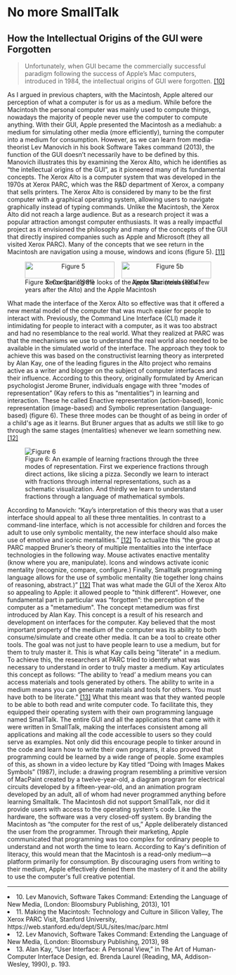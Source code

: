 # No more SmallTalk

## How the Intellectual Origins of the GUI were Forgotten

> Unfortunately, when GUI became the commercially successful paradigm following the success of Apple’s Mac computers, introduced in 1984, the intellectual origins of GUI were forgotten. [[10]](#cite-10)

As I argued in previous chapters, with the Macintosh, Apple altered our perception of what a computer is for us as a medium. While before the Macintosh the personal computer was mainly used to compute things, nowadays the majority of people never use the computer to compute anything. With their GUI, Apple presented the Macintosh as a mediahub: a medium for simulating other media (more efficiently), turning the computer into a medium for consumption. However, as we can learn from media-theorist Lev Manovich in his book Software Takes command (2013), the function of the GUI doesn’t necessarily have to be defined by this. Manovich illustrates this by examining the Xerox Alto, which he identifies as “the intellectual origins of the GUI”, as it pioneered many of its fundamental concepts.
The Xerox Alto is a computer system that was developed in the 1970s at Xerox PARC, which was the R&D department of Xerox, a company that sells printers. The Xerox Alto is considered by many to be the first computer with a graphical operating system, allowing users to navigate graphically instead of typing commands. Unlike the Macintosh, the Xerox Alto did not reach a large audience. But as a research project it was a popular attraction amongst computer enthusiasts. It was a really impactful project as it envisioned the philosophy and many of the concepts of the GUI that directly inspired companies such as Apple and Microsoft (they all visited Xerox PARC). Many of the concepts that we see return in the Macintosh are navigation using a mouse, windows and icons (figure 5). [[11]](#cite-11)

<figure>
<div style="display:grid; grid-template-columns: 1fr 1fr; gap:1rem; text-align:center">
    <div >
        <img src="images/fig5-a.jpg"
            alt="Figure 5" style="width: 100%">
            Xerox Star (1981)
    </div>
    <div>
        <img src="images/fig5-b.gif"
            alt="Figure 5b" style="width: 100%">
            Apple Macintosh (1984)
    </div>
</div>
    <figcaption>Figure 5: Comparing the looks of the Xerox Star (released a few years after the Alto) and the Apple Macintosh
</figcaption>
</figure>

What made the interface of the Xerox Alto so effective was that it offered a new mental model of the computer that was much easier for people to interact with. Previously, the Command Line Interface (CLI) made it intimidating for people to interact with a computer, as it was too abstract and had no resemblance to the real world. What they realized at PARC was that the mechanisms we use to understand the real world also needed to be available in the simulated world of the interface.
The approach they took to achieve this was based on the constructivist learning theory as interpreted by Alan Kay, one of the leading figures in the Alto project who remains active as a writer and blogger on the subject of computer interfaces and their influence. According to this theory, originally formulated by American psychologist Jerome Bruner, individuals engage with three "modes of representation” (Kay refers to this as “mentalities”) in learning and interaction. These he called Enactive representation (action-based), Iconic representation (image-based) and Symbolic representation (language-based) (figure 6). These three modes can be thought of as being in order of a child's age as it learns. But Bruner argues that as adults we still like to go through the same stages (mentalities) whenever we learn something new. [[12]](#cite-12)

<figure>
    <img src="images/fig6.jpg"
         alt="Figure 6">
    <figcaption>Figure 6: An example of learning fractions through the three modes of representation.
First we experience fractions through direct actions, like slicing a pizza.
Secondly we learn to interact with fractions through internal representations, such as a schematic visualization.
And thirdly we learn to understand fractions through a language of mathematical symbols.

</figcaption>
</figure>

According to Manovich: “Kay’s interpretation of this theory was that a user interface should appeal to all these three mentalities. In contrast to a command-line interface, which is not accessible for children and forces the adult to use only symbolic mentality, the new interface should also make use of emotive and iconic mentalities.” [[12]](#cite-12) To actualize this “the group at PARC mapped Bruner’s theory of multiple mentalities into the interface technologies in the following way. Mouse activates enactive mentality (know where you are, manipulate). Icons and windows activate iconic mentality (recognize, compare, configure.) Finally, Smalltalk programming language allows for the use of symbolic mentality (tie together long chains of reasoning, abstract.)” [[12]](#cite-12)
That was what made the GUI of the Xerox Alto so appealing to Apple: it allowed people to "think different". However, one fundamental part in particular was “forgotten”: the perception of the computer as a "metamedium".
The concept metamedium was first introduced by Alan Kay. This concept is a result of his research and development on interfaces for the computer. Kay believed that the most important property of the medium of the computer was its ability to both consume/simulate and create other media. It can be a tool to create other tools.
The goal was not just to have people learn to use a medium, but for them to truly master it. This is what Kay calls being "literate" in a medium. To achieve this, the researchers at PARC tried to identify what was necessary to understand in order to truly master a medium. Kay articulates this concept as follows: “The ability to ‘read’ a medium means you can access materials and tools generated by others. The ability to write in a medium means you can generate materials and tools for others. You must have both to be literate.” [[13]](#cite-13) What this meant was that they wanted people to be able to both read and write computer code. To facilitate this, they equipped their operating system with their own programming language named SmallTalk. The entire GUI and all the applications that came with it were written in SmallTalk, making the interfaces consistent among all applications and making all the code accessible to users so they could serve as examples. Not only did this encourage people to tinker around in the code and learn how to write their own programs, it also proved that programming could be learned by a wide range of people. Some examples of this, as shown in a video lecture by Kay titled “Doing with Images Makes Symbols” (1987), include: a drawing program resembling a primitive version of MacPaint created by a twelve-year-old, a diagram program for electrical circuits developed by a fifteen-year-old, and an animation program developed by an adult, all of whom had never programmed anything before learning Smalltalk.
The Macintosh did not support SmallTalk, nor did it provide users with access to the operating system's code. Like the hardware, the software was a very closed-off system. By branding the Macintosh as “the computer for the rest of us,” Apple deliberately distanced the user from the programmer. Through their marketing, Apple communicated that programming was too complex for ordinary people to understand and not worth the time to learn. According to Kay's definition of literacy, this would mean that the Macintosh is a read-only medium—a platform primarily for consumption. By discouraging users from writing to their medium, Apple effectively denied them the mastery of it and the ability to use the computer's full creative potential.

---

<li id="cite-10">
10. Lev Manovich, Software Takes Command: Extending the Language of New Media, (London: Bloomsbury Publishing, 2013), 101
</li>
<li id="cite-11">
11. Making the Macintosh: Technology and Culture in Silicon Valley, The Xerox PARC Visit, Stanford University, https://web.stanford.edu/dept/SUL/sites/mac/parc.html
</li>
<li id="cite-12">
12. Lev Manovich, Software Takes Command: Extending the Language of New Media, (London: Bloomsbury Publishing, 2013), 98
</li>
<li id="cite-13">
13. Alan Kay, “User Interface: A Personal View,” in The Art of Human-Computer Interface Design, ed. Brenda Laurel (Reading, MA, Addison-Wesley, 1990), p. 193. 
</li>
